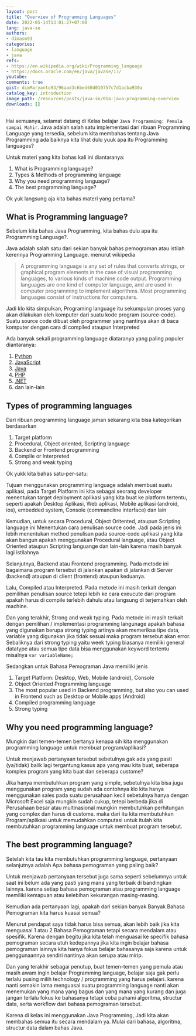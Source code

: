 ```yaml
---
layout: post
title: "Overview of Programming Languages"
date: 2022-05-14T13:01:27+07:00
lang: java-se
authors:
- dimasm93
categories:
- language
- java
refs: 
- https://en.wikipedia.org/wiki/Programming_language
- https://docs.oracle.com/en/java/javase/17/
youtube: 
comments: true
gist: dimMaryanto93/96aad3c6bed60d010757c7d1acba930a
catalog_key: introduction
image_path: /resources/posts/java-se/01a-java-programming-overview
downloads: []
---
```


Hai semuanya, selamat datang di Kelas belajar `Java Programming: Pemula sampai Mahir`. Java adalah salah satu implementasi dari ribuan Programming Language yang tersedia, sebelum kita membahas tentang Java Programming ada baiknya kita lihat dulu yuuk apa itu Programming languages?

Untuk materi yang kita bahas kali ini diantaranya:

1. What is Programming language?
2. Types & Methods of programming language
3. Why you need programming language?
4. The best programming language?

Ok yuk langsung aja kita bahas materi yang pertama?

<!--more-->

## What is Programming language?

Sebelum kita bahas Java Programming, kita bahas dulu apa itu Programming Language?.

Java adalah salah satu dari sekian banyak bahas pemograman atau istilah kerennya Programming Language. menurut wikipedia

> A programming language is any set of rules that converts strings, or graphical program elements in the case of visual programming languages, to various kinds of machine code output. Programming languages are one kind of computer language, and are used in computer programming to implement algorithms. Most programming languages consist of instructions for computers.

Jadi klo kita simpulkan, Programing language itu sekumpulan proses yang akan dilakukan oleh komputer dari suatu kode program (source-code). Suatu source code dibuat oleh programmer yang nantinya akan di baca komputer dengan cara di compiled ataupun Interpreted

Ada banyak sekali programming language diataranya yang paling populer diantaranya:

1. [Python](https://www.python.org/)
2. [JavaScript](https://developer.mozilla.org/en-US/docs/Web/JavaScript)
3. [Java](https://www.oracle.com/java/)
4. [PHP](https://www.php.net/)
5. [.NET](https://dotnet.microsoft.com/en-us/)
6. dan lain-lain

## Types of programming languages

Dari ribuan programming language jaman sekarang kita bisa kategorikan berdasarkan 

1. Target platform
2. Procedural, Object oriented, Scripting language
3. Backend or Frontend programming
4. Compile or Interpreted
5. Strong and weak typing

Ok yukk kita bahas satu-per-satu: 

Tujuan menggunakan programming language adalah membuat suatu aplikasi, pada Target Platform ini kita sebagai seorang developer menentukan target deployment aplikasi yang kita buat ke platform tertentu, seperti apakah Desktop Aplikasi, Web aplikasi, Mobile aplikasi (android, ios), embedded system, Console (commandline interface) dan lain

Kemudian, untuk secara Procedural, Object Oritented, ataupun Scripting language ini Menentukan cara penulisan source code. Jadi pada jenis ini lebih menentukan method penulisan pada source-code aplikasi yang kita akan bangun apakah menggunakan Procedural language, atau Object Oriented ataupun Scripting languange dan lain-lain karena masih banyak lagi istilahnya

Selanjutnya, Backend atau Frontend programming. Pada metode ini bagaimana program tersebut di jalankan apakan di jalankan di Server (backend) ataupun di client (frontend) ataupun keduanya.

Lalu, Compiled atau Interpreted. Pada metode ini masih terkait dengan pemilihan penulisan source tetepi lebih ke cara exeucute dari program apakah harus di compile terlebih dahulu atau langsung di terjemahkan oleh machine.

Dan yang terakhir, Strong and weak typing. Pada metode ini masih terkait dengan pemilihan / implementasi programming langunage apakah bahasa yang digunakan berupa strong typing artinya akan memeriksa tipe data, variable yang digunakan jika tidak sesuai maka program tersebut akan error. Sebaliknya dari strong typing yaitu week typing biasanya memiliki general datatype atau semua tipe data bisa menggunakan keyword tertentu misalnya `var variableName;`

Sedangkan untuk Bahasa Pemograman Java memiliki jenis

1. Target Platform: Desktop, Web, Mobile (android), Console
2. Object Oriented Programming language
3. The most popular used in Backend programming, but also you can used in Frontend such as Desktop or Mobile apps (Android)
4. Compiled programming language
5. Strong typing

## Why you need programming language?

Mungkin dari temen-temen bertanya kenapa sih kita menggunakan programming language untuk membuat program/aplikasi?

Untuk menjawab pertanyaan tersebut sebetulnya gak ada yang pasti (ya/tidak) balik lagi tergantung kasus apa yang mau kita buat, seberapa komplex program yang kita buat dan seberapa custome?

Jika hanya membutuhkan program yang simple, sebetulnya kita bisa juga menggunakan program yang sudah ada contohnya klo kita hanya menggunakan sales pada suatu perusahaan kecil sebetulnya hanya dengan Microsoft Excel saja mungkin sudah cukup, tetepi berbeda jika di Perusahaan besar atau multinasional mungkin membutuhkan perhitungan yang complex dan harus di custome. maka dari itu kita membutuhkan Program/aplikasi untuk memudahkan computasi untuk itulah kita membutuhkan programming language untuk membuat program tersebut.

## The best programming language?

Setelah kita tau kita membutuhkan programming language, pertanyaan selanjutnya adalah Apa bahasa pemograman yang paling baik?

Untuk menjawab pertanyaan tersebut juga sama seperti sebelumnya untuk saat ini belum ada yang pasti yang mana yang terbaik di bandingkan lainnya. karena setiap bahasa pemograman atau programming language memiliki kemapuan atau kelebihan kekurangan masing-masing.

Kemudian ada pertanyaan lagi, apakah dari sekian banyak Banyak Bahasa Pemograman kita harus kuasai semua?

Menurut pendapat saya tidak harus bisa semua, akan lebih baik jika kita menguasai 1 atau 2 Bahasa Pemograman tetapi secara mendalam atau spesifik. Karena dengan begitu jika kita telah menguasai ke specifik bahasa pemograman secara utuh kedepannya jika kita ingin belajar bahasa pemograman lainnya kita hanya fokus belajar bahasanya saja karena untuk penggunaannya sendiri nantinya akan serupa atau mirip.

Dan yang terakhir sebagai penutup, buat temen-temen yang pemula atau masih awam ingin belajar Programming language, belajar saja gak perlu terlalu pusing milih technology / programming yang harus pelajari. karena nanti semakin lama menguasai suatu programming language nanti akan menemukan yang mana yang bagus dan yang mana yang kurang dan juga jangan terlalu fokus ke bahasanya tetapi coba pahami algoritma, structur data, serta workflow dari bahasa pemograman tersebut.

Karena di kelas ini menggunakan Java Programming, Jadi kita akan membahas semua itu secara mendalam ya. Mulai dari bahasa, algoritma, structur data dalam bahas Java.